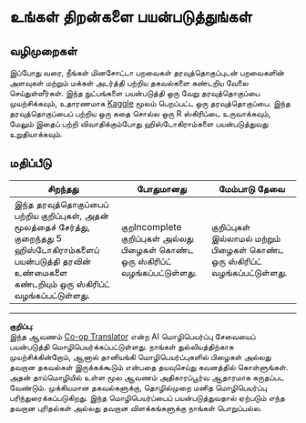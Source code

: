 <!--
CO_OP_TRANSLATOR_METADATA:
{
  "original_hash": "a233d542512136c4dd29aad38ca0175f",
  "translation_date": "2025-10-11T15:58:15+00:00",
  "source_file": "3-Data-Visualization/R/10-visualization-distributions/assignment.md",
  "language_code": "ta"
}
-->
# உங்கள் திறன்களை பயன்படுத்துங்கள்

## வழிமுறைகள்

இப்போது வரை, நீங்கள் மினசோட்டா பறவைகள் தரவுத்தொகுப்புடன் பறவைகளின் அளவுகள் மற்றும் மக்கள் அடர்த்தி பற்றிய தகவல்களை கண்டறிய வேலை செய்துள்ளீர்கள். இந்த நுட்பங்களை பயன்படுத்தி ஒரு வேறு தரவுத்தொகுப்பை முயற்சிக்கவும், உதாரணமாக [Kaggle](https://www.kaggle.com/) மூலம் பெறப்பட்ட ஒரு தரவுத்தொகுப்பை. இந்த தரவுத்தொகுப்பைப் பற்றிய ஒரு கதை சொல்ல ஒரு R ஸ்கிரிப்டை உருவாக்கவும், மேலும் இதைப் பற்றி விவாதிக்கும்போது ஹிஸ்டோகிராம்களை பயன்படுத்துவது உறுதியாக்கவும்.

## மதிப்பீடு

சிறந்தது | போதுமானது | மேம்பாடு தேவை
--- | --- | --- |
இந்த தரவுத்தொகுப்பைப் பற்றிய குறிப்புகள், அதன் மூலத்தைச் சேர்த்து, குறைந்தது 5 ஹிஸ்டோகிராம்களைப் பயன்படுத்தி தரவின் உண்மைகளை கண்டறியும் ஒரு ஸ்கிரிப்ட் வழங்கப்பட்டுள்ளது. | குறIncomplete குறிப்புகள் அல்லது பிழைகள் கொண்ட ஒரு ஸ்கிரிப்ட் வழங்கப்பட்டுள்ளது. | குறிப்புகள் இல்லாமல் மற்றும் பிழைகள் கொண்ட ஒரு ஸ்கிரிப்ட் வழங்கப்பட்டுள்ளது.

---

**குறிப்பு**:  
இந்த ஆவணம் [Co-op Translator](https://github.com/Azure/co-op-translator) என்ற AI மொழிபெயர்ப்பு சேவையைப் பயன்படுத்தி மொழிபெயர்க்கப்பட்டுள்ளது. நாங்கள் துல்லியத்திற்காக முயற்சிக்கின்றோம், ஆனால் தானியங்கி மொழிபெயர்ப்புகளில் பிழைகள் அல்லது தவறான தகவல்கள் இருக்கக்கூடும் என்பதை தயவுசெய்து கவனத்தில் கொள்ளுங்கள். அதன் தாய்மொழியில் உள்ள மூல ஆவணம் அதிகாரப்பூர்வ ஆதாரமாக கருதப்பட வேண்டும். முக்கியமான தகவல்களுக்கு, தொழில்முறை மனித மொழிபெயர்ப்பு பரிந்துரைக்கப்படுகிறது. இந்த மொழிபெயர்ப்பைப் பயன்படுத்துவதால் ஏற்படும் எந்த தவறான புரிதல்கள் அல்லது தவறான விளக்கங்களுக்கு நாங்கள் பொறுப்பல்ல.